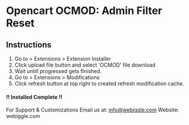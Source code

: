 # Opencart OCMOD: Admin Filter Reset

## Instructions
1. Go to > Extensions > Extension Installer
2. Click upload file button and select 'OCMOD' file download
3. Wait untill progressed gets finished.
4. Go to > Extensions > Modifications
5. Click refresh button at top right to created refresh modification cache.

#### !! Installed Complete !!

For Support & Customizations
Email us at: info@webiggle.com
Website: webiggle.com